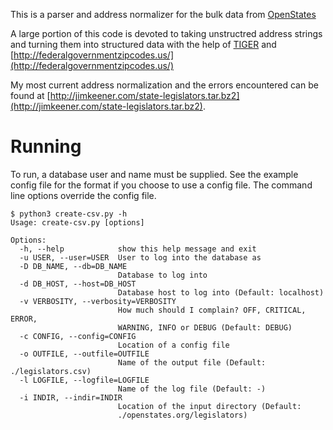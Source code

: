 This is a parser and address normalizer for the bulk data from [OpenStates](http://openstates.org/downloads/)

A large portion of this code is devoted to taking unstructred address strings and turning them into
structured data with the help of [TIGER](http://www.census.gov/geo/maps-data/data/tiger.html) and [http://federalgovernmentzipcodes.us/](http://federalgovernmentzipcodes.us/)

My most current address normalization and the errors encountered can be found at [http://jimkeener.com/state-legislators.tar.bz2](http://jimkeener.com/state-legislators.tar.bz2).

# Running

To run, a database user and name must be supplied. See the example config file for the format if you choose to use a config file.
The command line options override the config file.

    $ python3 create-csv.py -h
    Usage: create-csv.py [options]

    Options:
      -h, --help            show this help message and exit
      -u USER, --user=USER  User to log into the database as
      -D DB_NAME, --db=DB_NAME
                            Database to log into
      -d DB_HOST, --host=DB_HOST
                            Database host to log into (Default: localhost)
      -v VERBOSITY, --verbosity=VERBOSITY
                            How much should I complain? OFF, CRITICAL, ERROR,
                            WARNING, INFO or DEBUG (Default: DEBUG)
      -c CONFIG, --config=CONFIG
                            Location of a config file
      -o OUTFILE, --outfile=OUTFILE
                            Name of the output file (Default: ./legislators.csv)
      -l LOGFILE, --logfile=LOGFILE
                            Name of the log file (Default: -)
      -i INDIR, --indir=INDIR
                            Location of the input directory (Default:
                            ./openstates.org/legislators)


